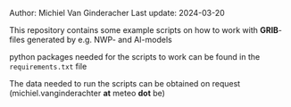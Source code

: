 Author: Michiel Van Ginderacher
Last update: 2024-03-20

This repository contains some example scripts on how to work with __GRIB__-files generated by e.g. NWP- and AI-models

python packages needed for the scripts to work can be found in the `requirements.txt` file

The data needed to run the scripts can be obtained on request (michiel.vanginderachter __at__ meteo __dot__ be)
